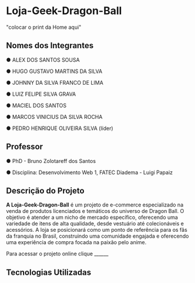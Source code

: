 # **Loja-Geek-Dragon-Ball**

"colocar o print da Home aqui"

## Nomes dos Integrantes
●	ALEX DOS SANTOS SOUSA

●	HUGO GUSTAVO MARTINS DA SILVA

●	JOHNNY DA SILVA FRANCO DE LIMA

●	LUIZ FELIPE SILVA GRAVA

●	MACIEL DOS SANTOS

●	MARCOS VINICIUS DA SILVA ROCHA

●	PEDRO HENRIQUE OLIVEIRA SILVA (líder)

## Professor
●	PhD - Bruno Zolotareff dos Santos

● Disciplina: Desenvolvimento Web 1, FATEC Diadema - Luigi Papaiz

## Descrição do Projeto
**A Loja-Geek-Dragon-Ball** é um projeto de e-commerce especializado na venda de produtos licenciados e temáticos do universo de Dragon Ball. O objetivo é atender a um nicho de mercado específico, oferecendo uma variedade de itens de alta qualidade, desde vestuário até colecionáveis e acessórios. A loja se posicionará como um ponto de referência para os fãs da franquia no Brasil, construindo uma comunidade engajada e oferecendo uma experiência de compra focada na paixão pelo anime.

Para acessar o projeto online clique ______

## Tecnologias Utilizadas






